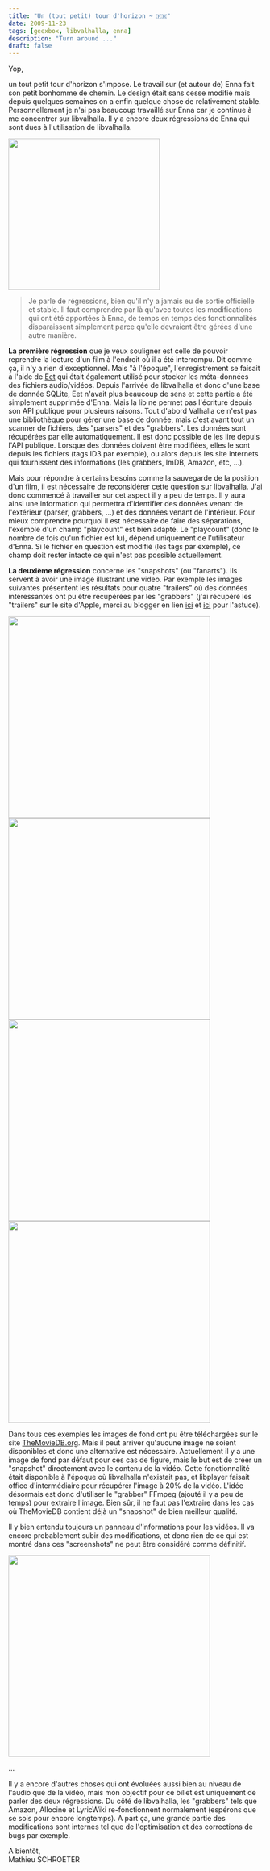 ```yaml
---
title: "Un (tout petit) tour d'horizon ~ 🇫🇷"
date: 2009-11-23
tags: [geexbox, libvalhalla, enna]
description: "Turn around ..."
draft: false
---
```


Yop,

un tout petit tour d'horizon s'impose. Le travail sur (et autour de) Enna fait
son petit bonhomme de chemin. Le design était sans cesse modifié mais depuis
quelques semaines on a enfin quelque chose de relativement stable.
Personnellement je n'ai pas beaucoup travaillé sur Enna car je continue à me
concentrer sur libvalhalla. Il y a encore deux régressions de Enna qui sont dues
à l'utilisation de libvalhalla.

<img src="/img/libvalhalla.png" width="300px"/>

> Je parle de régressions, bien qu'il n'y a jamais eu de sortie officielle et
> stable. Il faut comprendre par là qu'avec toutes les modifications qui ont été
> apportées à Enna, de temps en temps des fonctionnalités disparaissent
> simplement parce qu'elle devraient être gérées d'une autre manière.

**La première régression** que je veux souligner est celle de pouvoir reprendre
la lecture d'un film à l'endroit où il a été interrompu. Dit comme ça, il n'y a
rien d'exceptionnel. Mais "à l'époque", l'enregistrement se faisait à l'aide de
[Eet][3] qui était également utilisé pour stocker les méta-données des fichiers
audio/vidéos. Depuis l'arrivée de libvalhalla et donc d'une base de donnée
SQLite, Eet n'avait plus beaucoup de sens et cette partie a été simplement
supprimée d'Enna. Mais la lib ne permet pas l'écriture depuis son API publique
pour plusieurs raisons. Tout d'abord Valhalla ce n'est pas une bibliothèque pour
gérer une base de donnée, mais c'est avant tout un scanner de fichiers, des
"parsers" et des "grabbers". Les données sont récupérées par elle
automatiquement. Il est donc possible de les lire depuis l'API publique. Lorsque
des données doivent être modifiées, elles le sont depuis les fichiers (tags ID3
par exemple), ou alors depuis les site internets qui fournissent des
informations (les grabbers, ImDB, Amazon, etc, …).

Mais pour répondre à certains besoins comme la sauvegarde de la position d'un
film, il est nécessaire de reconsidérer cette question sur libvalhalla. J'ai
donc commencé à travailler sur cet aspect il y a peu de temps. Il y aura ainsi
une information qui permettra d'identifier des données venant de l'extérieur
(parser, grabbers, …) et des données venant de l'intérieur. Pour mieux
comprendre pourquoi il est nécessaire de faire des séparations, l'exemple d'un
champ "playcount" est bien adapté. Le "playcount" (donc le nombre de fois qu'un
fichier est lu), dépend uniquement de l'utilisateur d'Enna. Si le fichier en
question est modifié (les tags par exemple), ce champ doit rester intacte ce qui
n'est pas possible actuellement.

**La deuxième régression** concerne les "snapshots" (ou "fanarts"). Ils servent
à avoir une image illustrant une video. Par exemple les images suivantes
présentent les résultats pour quatre "trailers" où des données intéressantes ont
pu être récupérées par les "grabbers" (j'ai récupéré les "trailers" sur le site
d'Apple, merci au blogger en lien [ici][1] et [ici][2] pour l'astuce).

[<img src="/img/terminator-salvation.jpg" width="400px">](/img/terminator-salvation.jpg)
[<img src="/img/inglourious-basterds.jpg" width="400px">](/img/inglourious-basterds.jpg)
[<img src="/img/silent-hill.jpg" width="400px">](/img/silent-hill.jpg)
[<img src="/img/gran-torino.jpg" width="400px">](/img/gran-torino.jpg)

Dans tous ces exemples les images de fond ont pu être téléchargées sur le site
[TheMovieDB.org][4]. Mais il peut arriver qu'aucune image ne soient disponibles
et donc une alternative est nécessaire. Actuellement il y a une image de fond
par défaut pour ces cas de figure, mais le but est de créer un "snapshot"
directement avec le contenu de la vidéo. Cette fonctionnalité était disponible à
l'époque où libvalhalla n'existait pas, et libplayer faisait office
d'intermédiaire pour récupérer l'image à 20% de la vidéo. L'idée désormais est
donc d'utiliser le "grabber" FFmpeg (ajouté il y a peu de temps) pour extraire
l'image. Bien sûr, il ne faut pas l'extraire dans les cas où TheMovieDB contient
déjà un "snapshot" de bien meilleur qualité.

Il y bien entendu toujours un panneau d'informations pour les vidéos. Il va
encore probablement subir des modifications, et donc rien de ce qui est montré
dans ces "screenshots" ne peut être considéré comme définitif.

[<img src="/img/silent-hill-panel.jpg" width="400px">](/img/silent-hill-panel.jpg)

…

Il y a encore d'autres choses qui ont évoluées aussi bien au niveau de l'audio
que de la vidéo, mais mon objectif pour ce billet est uniquement de parler des
deux régressions. Du côté de libvalhalla, les "grabbers" tels que Amazon,
Allocine et LyricWiki re-fonctionnent normalement (espérons que se sois pour
encore longtemps). A part ça, une grande partie des modifications sont internes
tel que de l'optimisation et des corrections de bugs par exemple.

A bientôt,  
Mathieu SCHROETER

[1]: http://www.hd-trailers.net/blog/how-to-download-hd-trailers-from-apple/
[2]:
  http://www.hd-trailers.net/blog/2009/08/20/direct-download-links-from-apple-are-not-working/
[3]: http://wiki.enlightenment.org/index.php/Eet
[4]: http://www.themoviedb.org/
